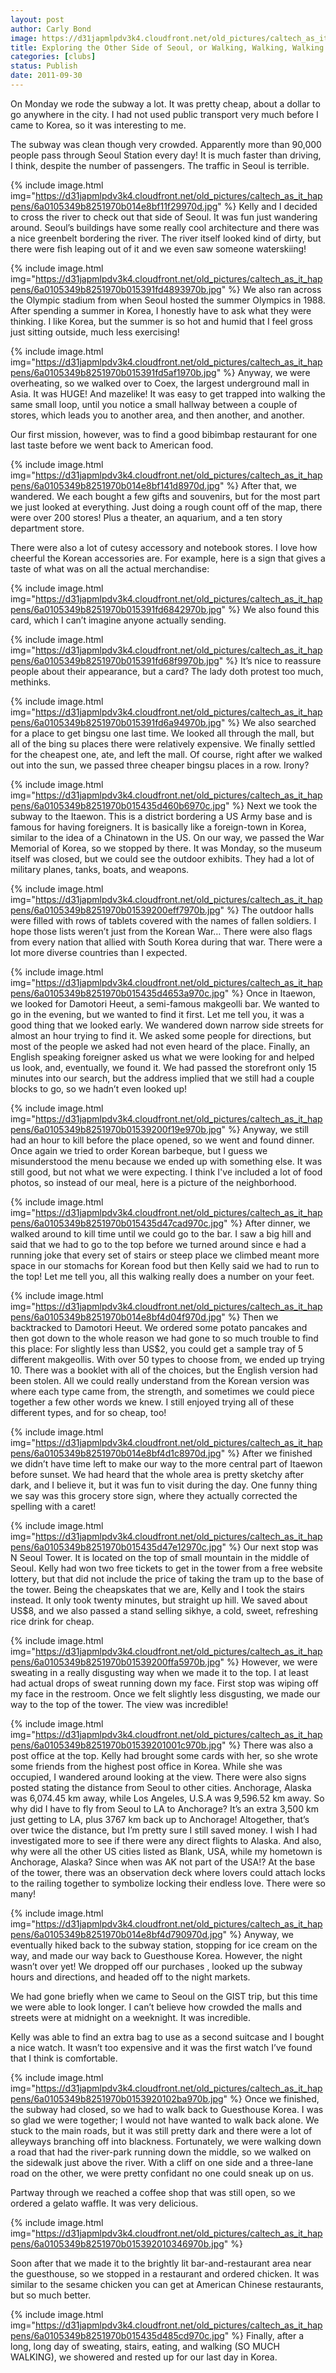 ```yaml
---
layout: post
author: Carly Bond
image: https://d31japmlpdv3k4.cloudfront.net/old_pictures/caltech_as_it_happens/6a0105349b8251970b0153920105f9970b.jpg
title: Exploring the Other Side of Seoul, or Walking, Walking, Walking
categories: [clubs]
status: Publish
date: 2011-09-30
---
```


On Monday we rode the subway a lot. It was pretty cheap, about a dollar to go anywhere in the city. I had not used public transport very much before I came to Korea, so it was interesting to me.

The subway was clean though very crowded. Apparently more than 90,000 people pass through Seoul Station every day! It is much faster than driving, I think, despite the number of passengers. The traffic in Seoul is terrible.


{% include image.html img="https://d31japmlpdv3k4.cloudfront.net/old_pictures/caltech_as_it_happens/6a0105349b8251970b014e8bf11f29970d.jpg" %}
Kelly and I decided to cross the river to check out that side of Seoul. It was fun just wandering around. Seoul’s buildings have some really cool architecture and there was a nice greenbelt bordering the river. The river itself looked kind of dirty, but there were fish leaping out of it and we even saw someone waterskiing!


{% include image.html img="https://d31japmlpdv3k4.cloudfront.net/old_pictures/caltech_as_it_happens/6a0105349b8251970b015391fd4893970b.jpg" %}
We also ran across the Olympic stadium from when Seoul hosted the summer Olympics in 1988. After spending a summer in Korea, I honestly have to ask what they were thinking. I like Korea, but the summer is so hot and humid that I feel gross just sitting outside, much less exercising!


{% include image.html img="https://d31japmlpdv3k4.cloudfront.net/old_pictures/caltech_as_it_happens/6a0105349b8251970b015391fd5af1970b.jpg" %}
Anyway, we were overheating, so we walked over to Coex, the largest underground mall in Asia. It was HUGE! And mazelike! It was easy to get trapped into walking the same small loop, until you notice a small hallway between a couple of stores, which leads you to another area, and then another, and another.

Our first mission, however, was to find a good bibimbap restaurant for one last taste before we went back to American food. 


{% include image.html img="https://d31japmlpdv3k4.cloudfront.net/old_pictures/caltech_as_it_happens/6a0105349b8251970b014e8bf141d8970d.jpg" %}
After that, we wandered. We each bought a few gifts and souvenirs, but for the most part we just looked at everything. Just doing a rough count off of the map, there were over 200 stores! Plus a theater, an aquarium, and a ten story department store.

There were also a lot of cutesy accessory and notebook stores. I love how cheerful the Korean accessories are. For example, here is a sign that gives a taste of what was on all the actual merchandise:


{% include image.html img="https://d31japmlpdv3k4.cloudfront.net/old_pictures/caltech_as_it_happens/6a0105349b8251970b015391fd6842970b.jpg" %}
We also found this card, which I can’t imagine anyone actually sending.


{% include image.html img="https://d31japmlpdv3k4.cloudfront.net/old_pictures/caltech_as_it_happens/6a0105349b8251970b015391fd68f9970b.jpg" %}
It’s nice to reassure people about their appearance, but a card? The lady doth protest too much, methinks.


{% include image.html img="https://d31japmlpdv3k4.cloudfront.net/old_pictures/caltech_as_it_happens/6a0105349b8251970b015391fd6a94970b.jpg" %}
We also searched for a place to get bingsu one last time. We looked all through the mall, but all of the bing su places there were relatively expensive. We finally settled for the cheapest one, ate, and left the mall. Of course, right after we walked out into the sun, we passed three cheaper bingsu places in a row. Irony?


{% include image.html img="https://d31japmlpdv3k4.cloudfront.net/old_pictures/caltech_as_it_happens/6a0105349b8251970b015435d460b6970c.jpg" %}
Next we took the subway to the Itaewon. This is a district bordering a US Army base and is famous for having foreigners. It is basically like a foreign-town in Korea, similar to the idea of a Chinatown in the US. On our way, we passed the War Memorial of Korea, so we stopped by there. It was Monday, so the museum itself was closed, but we could see the outdoor exhibits. They had a lot of military planes, tanks, boats, and weapons.


{% include image.html img="https://d31japmlpdv3k4.cloudfront.net/old_pictures/caltech_as_it_happens/6a0105349b8251970b01539200eff7970b.jpg" %}
The outdoor halls were filled with rows of tablets covered with the names of fallen soldiers. I hope those lists weren’t just from the Korean War…
There were also flags from every nation that allied with South Korea  during that war. There were a lot more diverse countries than I expected.


{% include image.html img="https://d31japmlpdv3k4.cloudfront.net/old_pictures/caltech_as_it_happens/6a0105349b8251970b015435d4653a970c.jpg" %}
Once in Itaewon, we looked for Damotori Heeut, a semi-famous makgeolli bar. We wanted to go in the evening, but we wanted to find it first. Let me tell you, it was a good thing that we looked early. We wandered down narrow side streets for almost an hour trying to find it. We asked some people for directions, but most of the people we asked had not even heard of the place. Finally, an English speaking foreigner asked us what we were looking for and helped us look, and, eventually, we found it. We had passed the storefront only 15 minutes into our search, but the address implied that we still had a couple blocks to go, so we hadn’t even looked up!


{% include image.html img="https://d31japmlpdv3k4.cloudfront.net/old_pictures/caltech_as_it_happens/6a0105349b8251970b01539200f19e970b.jpg" %}
Anyway, we still had an hour to kill before the place opened, so we went and found dinner. Once again we tried to order Korean barbeque, but I guess we misunderstood the menu because we ended up with something else. It was still good, but not what we were expecting. I think I've included a lot of food photos, so instead of our meal, here is a picture of the neighborhood.


{% include image.html img="https://d31japmlpdv3k4.cloudfront.net/old_pictures/caltech_as_it_happens/6a0105349b8251970b015435d47cad970c.jpg" %}
After dinner, we walked around to kill time until we could go to the bar. I saw a big hill and said that we had to go to the top before we turned around since e had a running joke that every set of stairs or steep place we climbed meant more space in our stomachs for Korean food but then Kelly said we had to run to the top! Let me tell you, all this walking really does a number on your feet.


{% include image.html img="https://d31japmlpdv3k4.cloudfront.net/old_pictures/caltech_as_it_happens/6a0105349b8251970b014e8bf4d04f970d.jpg" %}
Then we backtracked to Damotori Heeut. We ordered some potato pancakes and then got down to the whole reason we had gone to so much trouble to find this place: For slightly less than US$2, you could get a sample tray of 5 different makgeollis. With over 50 types to choose from, we ended up trying 10. There was a booklet with all of the choices, but the English version had been stolen. All we could really understand from the Korean version was where each type came from, the strength, and sometimes we could piece together a few other words we knew. I still enjoyed trying all of these different types, and for so cheap, too!


{% include image.html img="https://d31japmlpdv3k4.cloudfront.net/old_pictures/caltech_as_it_happens/6a0105349b8251970b014e8bf4d1c8970d.jpg" %}
After we finished we didn’t have time left to make our way to the more central part of Itaewon before sunset. We had heard that the whole area is pretty sketchy after dark, and I believe it, but it was fun to visit during the day. One funny thing we say was this grocery store sign, where they actually corrected the spelling with a caret!


{% include image.html img="https://d31japmlpdv3k4.cloudfront.net/old_pictures/caltech_as_it_happens/6a0105349b8251970b015435d47e12970c.jpg" %}
Our next stop was N Seoul Tower. It is located on the top of small mountain in the middle of Seoul. Kelly had won two free tickets to get in the tower from a free website lottery, but that did not include the price of taking the tram up to the base of the tower. Being the cheapskates that we are, Kelly and I took the stairs instead. It only took twenty minutes, but straight up hill. We saved about US$8, and we also passed a stand selling sikhye, a cold, sweet, refreshing rice drink for cheap.


{% include image.html img="https://d31japmlpdv3k4.cloudfront.net/old_pictures/caltech_as_it_happens/6a0105349b8251970b01539200ffa5970b.jpg" %}
However, we were sweating in a really disgusting way when we made it to the top. I at least had actual drops of sweat running down my face. First stop was wiping off my face in the restroom. Once we felt slightly less disgusting, we made our way to the top of the tower. The view was incredible!


{% include image.html img="https://d31japmlpdv3k4.cloudfront.net/old_pictures/caltech_as_it_happens/6a0105349b8251970b01539201001c970b.jpg" %}
There was also a post office at the top. Kelly had brought some cards with her, so she wrote some friends from the highest post office in Korea. While she was occupied, I wandered around looking at the view. There were also signs posted stating the distance from Seoul to other cities. Anchorage, Alaska was 6,074.45 km away, while Los Angeles, U.S.A was 9,596.52 km away. So why did I have to fly from Seoul to LA to Anchorage? It’s an extra 3,500 km just getting to LA, plus 3767 km back up to Anchorage! Altogether, that’s over twice the distance, but I’m pretty sure I still saved money. I wish I had investigated more to see if there were any direct flights to Alaska. And also, why were all the other US cities listed as Blank, USA, while my hometown is Anchorage, Alaska? Since when was AK not part of the USA!?
At the base of the tower, there was an observation deck where lovers could attach locks to the railing together to symbolize locking their endless love. There were so many!


{% include image.html img="https://d31japmlpdv3k4.cloudfront.net/old_pictures/caltech_as_it_happens/6a0105349b8251970b014e8bf4d790970d.jpg" %}
Anyway, we eventually hiked back to the subway station, stopping for ice cream on the way, and made our way back to Guesthouse Korea. However, the night wasn’t over yet! We dropped off our purchases , looked up the subway hours and directions, and headed off to the night markets.

We had gone briefly when we came to Seoul on the GIST trip, but this time we were able to look longer. I can’t believe how crowded the malls and streets were at midnight on a weeknight. It was incredible.

Kelly was able to find an extra bag to use as a second suitcase and I bought a nice watch. It wasn’t too expensive and it was the first watch I’ve found that I think is comfortable.


{% include image.html img="https://d31japmlpdv3k4.cloudfront.net/old_pictures/caltech_as_it_happens/6a0105349b8251970b0153920102ba970b.jpg" %}
Once we finished, the subway had closed, so we had to walk back to Guesthouse Korea. I was so glad we were together; I would not have wanted to walk back alone. We stuck to the main roads, but it was still pretty dark and there were a lot of alleyways branching off into blackness. Fortunately, we were walking down a road that had the river-park running down the middle, so we walked on the sidewalk just above the river. With a cliff on one side and a three-lane road on the other, we were pretty confidant no one could sneak up on us.

Partway through we reached a coffee shop that was still open, so we ordered a gelato waffle. It was very delicious.


{% include image.html img="https://d31japmlpdv3k4.cloudfront.net/old_pictures/caltech_as_it_happens/6a0105349b8251970b015392010346970b.jpg" %}

Soon after that we made it to the brightly lit bar-and-restaurant area near the guesthouse, so we stopped in a restaurant and ordered chicken. It was similar to the sesame chicken you can get at American Chinese restaurants, but so much better.


{% include image.html img="https://d31japmlpdv3k4.cloudfront.net/old_pictures/caltech_as_it_happens/6a0105349b8251970b015435d485cd970c.jpg" %}
Finally, after a long, long day of sweating, stairs, eating, and walking (SO MUCH WALKING), we showered and rested up for our last day in Korea.

